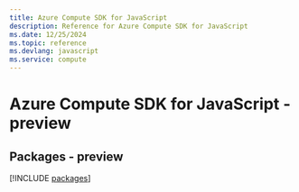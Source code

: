 ```yaml
---
title: Azure Compute SDK for JavaScript
description: Reference for Azure Compute SDK for JavaScript
ms.date: 12/25/2024
ms.topic: reference
ms.devlang: javascript
ms.service: compute
---
```

# Azure Compute SDK for JavaScript - preview
## Packages - preview
[!INCLUDE [packages](compute-index.md)]